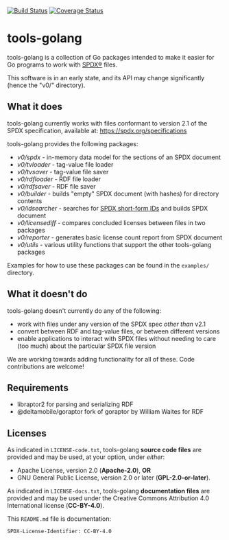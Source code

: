 [![Build Status](https://travis-ci.org/spdx/tools-golang.svg?branch=master)](https://travis-ci.org/spdx/tools-golang)
[![Coverage Status](https://coveralls.io/repos/github/spdx/tools-golang/badge.svg)](https://coveralls.io/github/spdx/tools-golang)

# tools-golang

tools-golang is a collection of Go packages intended to make it easier for
Go programs to work with [SPDX®](https://spdx.org/) files.

This software is in an early state, and its API may change significantly
(hence the "v0/" directory).

## What it does

tools-golang currently works with files conformant to version 2.1 of the
SPDX specification, available at: https://spdx.org/specifications

tools-golang provides the following packages:

* *v0/spdx* - in-memory data model for the sections of an SPDX document
* *v0/tvloader* - tag-value file loader
* *v0/tvsaver* - tag-value file saver
* *v0/rdfloader* - RDF file loader
* *v0/rdfsaver* - RDF file saver
* *v0/builder* - builds "empty" SPDX document (with hashes) for directory contents
* *v0/idsearcher* - searches for [SPDX short-form IDs](https://spdx.org/ids/) and builds SPDX document
* *v0/licensediff* - compares concluded licenses between files in two packages
* *v0/reporter* - generates basic license count report from SPDX document
* *v0/utils* - various utility functions that support the other tools-golang packages

Examples for how to use these packages can be found in the `examples/`
directory.

## What it doesn't do

tools-golang doesn't currently do any of the following:

* work with files under any version of the SPDX spec *other than* v2.1
* convert between RDF and tag-value files, or between different versions
* enable applications to interact with SPDX files without needing to care
  (too much) about the particular SPDX file version

We are working towards adding functionality for all of these. Code contributions
are welcome!

## Requirements

* libraptor2 for parsing and serializing RDF
* @deltamobile/goraptor fork of goraptor by William Waites for RDF

## Licenses

As indicated in `LICENSE-code.txt`, tools-golang **source code files** are
provided and may be used, at your option, under *either*:
* Apache License, version 2.0 (**Apache-2.0**), **OR**
* GNU General Public License, version 2.0 or later (**GPL-2.0-or-later**).

As indicated in `LICENSE-docs.txt`, tools-golang **documentation files** are
provided and may be used under the Creative Commons Attribution
4.0 International license (**CC-BY-4.0**).

This `README.md` file is documentation:

`SPDX-License-Identifier: CC-BY-4.0`
